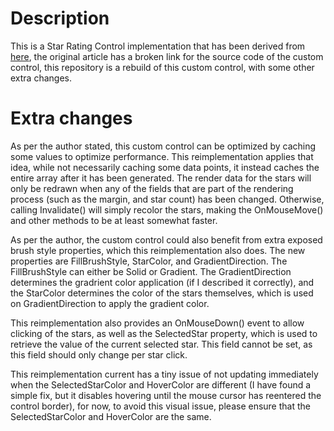 # Description
This is a Star Rating Control implementation that has been derived from [here](https://www.codeproject.com/articles/9117/csharp-star-rating-control), the original article has a broken link for the source code of the custom control, this repository is a rebuild of this custom control, with some other extra changes.

# Extra changes
As per the author stated, this custom control can be optimized by caching some values to optimize performance. This reimplementation applies that idea, while not necessarily caching some data points, it instead caches the entire array after it has been generated. The render data for the stars will only be redrawn when any of the fields that are part of the rendering process (such as the margin, and star count) has been changed. Otherwise, calling Invalidate() will simply recolor the stars, making the OnMouseMove() and other methods to be at least somewhat faster.

As per the author, the custom control could also benefit from extra exposed brush style properties, which this reimplementation also does. The new properties are FillBrushStyle, StarColor, and GradientDirection. The FillBrushStyle can either be Solid or Gradient. The GradientDirection determines the gradrient color application (if I described it correctly), and the StarColor determines the color of the stars themselves, which is used on GradientDirection to apply the gradient color.

This reimplementation also provides an OnMouseDown() event to allow clicking of the stars, as well as the SelectedStar property, which is used to retrieve the value of the current selected star. This field cannot be set, as this field should only change per star click.

This reimplementation current has a tiny issue of not updating immediately when the SelectedStarColor and HoverColor are different (I have found a simple fix, but it disables hovering until the mouse cursor has reentered the control border), for now, to avoid this visual issue, please ensure that the SelectedStarColor and HoverColor are the same.
